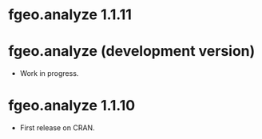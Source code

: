 # fgeo.analyze 1.1.11

# fgeo.analyze (development version)

* Work in progress.

# fgeo.analyze 1.1.10

* First release on CRAN.
